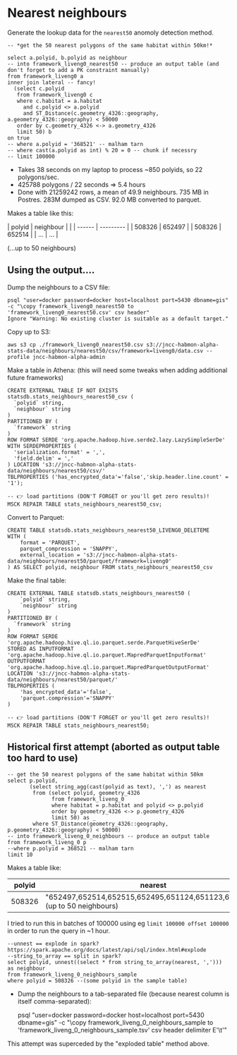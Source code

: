 
Nearest neighbours
==================

Generate the lookup data for the `nearest50` anomoly detection method.

    -- *get the 50 nearest polygons of the same habitat within 50km!*

    select a.polyid, b.polyid as neighbour
    -- into framework_liveng0_nearest50 -- produce an output table (and don't forget to add a PK constraint manually)
    from framework_liveng0 a
    inner join lateral -- fancy!
      (select c.polyid
       from framework_liveng0 c
       where c.habitat = a.habitat
         and c.polyid <> a.polyid
         and ST_Distance(c.geometry_4326::geography, a.geometry_4326::geography) < 50000
       order by c.geometry_4326 <-> a.geometry_4326
       limit 50) b
    on true
    -- where a.polyid = '368521' -- malham tarn
    -- where cast(a.polyid as int) % 20 = 0 -- chunk if necessry
    -- limit 100000

- Takes 38 seconds on my laptop to process ~850 polyids, so 22 polygons/sec.
- 425788 polygons / 22 seconds => 5.4 hours
- Done with 21259242 rows, a mean of 49.9 neighbours. 735 MB in Postres. 283M dumped as CSV. 92.0 MB converted to parquet.

Makes a table like this:

| polyid | neighbour |                                                                  |
| ------ | --------- |
| 508326 | 652497    |
| 508326 | 652514    |
| ...    | ...       |

(...up to 50 neighbours)

Using the output....
--------------------

Dump the neighbours to a CSV file:

    psql "user=docker password=docker host=localhost port=5430 dbname=gis" -c "\copy framework_liveng0_nearest50 to 'framework_liveng0_nearest50.csv' csv header"
    Ignore "Warning: No existing cluster is suitable as a default target."

Copy up to S3:

    aws s3 cp ./framework_liveng0_nearest50.csv s3://jncc-habmon-alpha-stats-data/neighbours/nearest50/csv/framework=liveng0/data.csv --profile jncc-habmon-alpha-admin

Make a table in Athena: (this will need some tweaks when adding additional future frameworks)

    CREATE EXTERNAL TABLE IF NOT EXISTS statsdb.stats_neighbours_nearest50_csv (
      `polyid` string,
      `neighbour` string 
    )
    PARTITIONED BY (
      `framework` string
    )
    ROW FORMAT SERDE 'org.apache.hadoop.hive.serde2.lazy.LazySimpleSerDe'
    WITH SERDEPROPERTIES (
      'serialization.format' = ',',
      'field.delim' = ','
    ) LOCATION 's3://jncc-habmon-alpha-stats-data/neighbours/nearest50/csv/'
    TBLPROPERTIES ('has_encrypted_data'='false','skip.header.line.count' = '1');

    -- 👉 load partitions (DON'T FORGET or you'll get zero results)!
    MSCK REPAIR TABLE stats_neighbours_nearest50_csv;

Convert to Parquet:

    CREATE TABLE statsdb.stats_neighbours_nearest50_LIVENG0_DELETEME
    WITH (
        format = 'PARQUET',
        parquet_compression = 'SNAPPY',
        external_location = 's3://jncc-habmon-alpha-stats-data/neighbours/nearest50/parquet/framework=liveng0'
    ) AS SELECT polyid, neighbour FROM stats_neighbours_nearest50_csv

Make the final table:

    CREATE EXTERNAL TABLE statsdb.stats_neighbours_nearest50 (
        `polyid` string,
        `neighbour` string
    )
    PARTITIONED BY (
      `framework` string
    )
    ROW FORMAT SERDE 'org.apache.hadoop.hive.ql.io.parquet.serde.ParquetHiveSerDe'
    STORED AS INPUTFORMAT 'org.apache.hadoop.hive.ql.io.parquet.MapredParquetInputFormat'
    OUTPUTFORMAT 'org.apache.hadoop.hive.ql.io.parquet.MapredParquetOutputFormat'
    LOCATION 's3://jncc-habmon-alpha-stats-data/neighbours/nearest50/parquet/'
    TBLPROPERTIES (
        'has_encrypted_data'='false',
        'parquet.compression'='SNAPPY'
    )

    -- 👉 load partitions (DON'T FORGET or you'll get zero results)!
    MSCK REPAIR TABLE stats_neighbours_nearest50;

Historical first attempt (aborted as output table too hard to use)
------------------------------------------------------------------

    -- get the 50 nearest polygons of the same habitat within 50km
    select p.polyid,
	       (select string_agg(cast(polyid as text), ',') as nearest
            from (select polyid, geometry_4326
                  from framework_liveng_0
                  where habitat = p.habitat and polyid <> p.polyid
                  order by geometry_4326 <-> p.geometry_4326
                  limit 50) as _
            where ST_Distance(geometry_4326::geography, p.geometry_4326::geography) < 50000)
    -- into framework_liveng_0_neighbours -- produce an output table
    from framework_liveng_0 p
    --where p.polyid = 368521 -- malham tarn
    limit 10

Makes a table like:

| polyid | nearest                                                                     |
| ------ | ----------------------------------------------------------------------------|
| 508326 | "652497,652514,652515,652495,651124,651123,641501..." (up to 50 neighbours) |

I tried to run this in batches of 100000 using eg `limit 100000 offset 100000` in order to run the query in ~1 hour.

    --unnest == explode in spark? https://spark.apache.org/docs/latest/api/sql/index.html#explode
    --string_to_array == split in spark?
    select polyid, unnest((select * from string_to_array(nearest, ','))) as neighbour
    from framework_liveng_0_neighbours_sample
    where polyid = 508326 --(some polyid in the sample table)

- Dump the neighbours to a tab-separated file (because nearest column is itself comma-separated):

    psql "user=docker password=docker host=localhost port=5430 dbname=gis" -c "\copy framework_liveng_0_neighbours_sample to 'framework_liveng_0_neighbours_sample.tsv' csv header delimiter E'\t'"

This attempt was superceded by the "exploded table" method above.